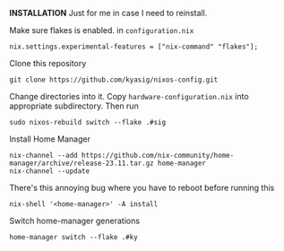 **INSTALLATION**
Just for me in case I need to reinstall.

Make sure flakes is enabled. 
in ``configuration.nix``
```
nix.settings.experimental-features = ["nix-command" "flakes"];
```

Clone this repository
```
git clone https://github.com/kyasig/nixos-config.git
```

Change directories into it. Copy ``hardware-configuration.nix`` into appropriate subdirectory. Then run
```
sudo nixos-rebuild switch --flake .#sig
```

Install Home Manager
```
nix-channel --add https://github.com/nix-community/home-manager/archive/release-23.11.tar.gz home-manager
nix-channel --update
```

There's this annoying bug where you have to reboot before running this
```
nix-shell '<home-manager>' -A install
```
Switch home-manager generations 
```
home-manager switch --flake .#ky
```
